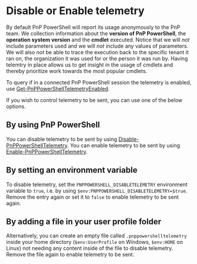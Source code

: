 # Disable or Enable telemetry

By default PnP PowerShell will report its usage anonymously to the PnP team. We collection information about the **version of PnP PowerShell**, the **operation system version** and the **cmdlet** executed. Notice that we will *not* include parameters used and we will *not* include any values of parameters. We will also *not* be able to trace the execution back to the specific tenant it ran on, the organization it was used for or the person it was run by. Having telemtry in place allows us to get insight in the usage of cmdlets and thereby prioritize work towards the most popular cmdlets.

To query if in a connected PnP PowerShell session the telemetry is enabled, use [Get-PnPPowerShellTelemetryEnabled](../cmdlets/Get-PnPPowerShellTelemetryEnabled.html).

If you wish to control telemetry to be sent, you can use one of the below options.

## By using PnP PowerShell
You can disable telemetry to be sent by using [Disable-PnPPowerShellTelemetry](../cmdlets/Disable-PnPPowerShellTelemetry.html).
You can enable telemetry to be sent by using [Enable-PnPPowerShellTelemetry](../cmdlets/Enable-PnPPowerShellTelemetry.html).

## By setting an environment variable
To disable telemetry, set the `PNPPOWERSHELL_DISABLETELEMETRY` environment variable to `true`, i.e. by using `$env:PNPPOWERSHELL_DISABLETELEMETRY=$true`. Remove the entry again or set it to `false` to enable telemetry to be sent again. 

## By adding a file in your user profile folder
Alternatively, you can create an empty file called `.pnppowershelltelemetry` inside your home directory (`$env:UserProfile` on Windows, `$env:HOME` on Linux) not needing any content inside of the file to disable telemetry. Remove the file again to enable telemetry to be sent.